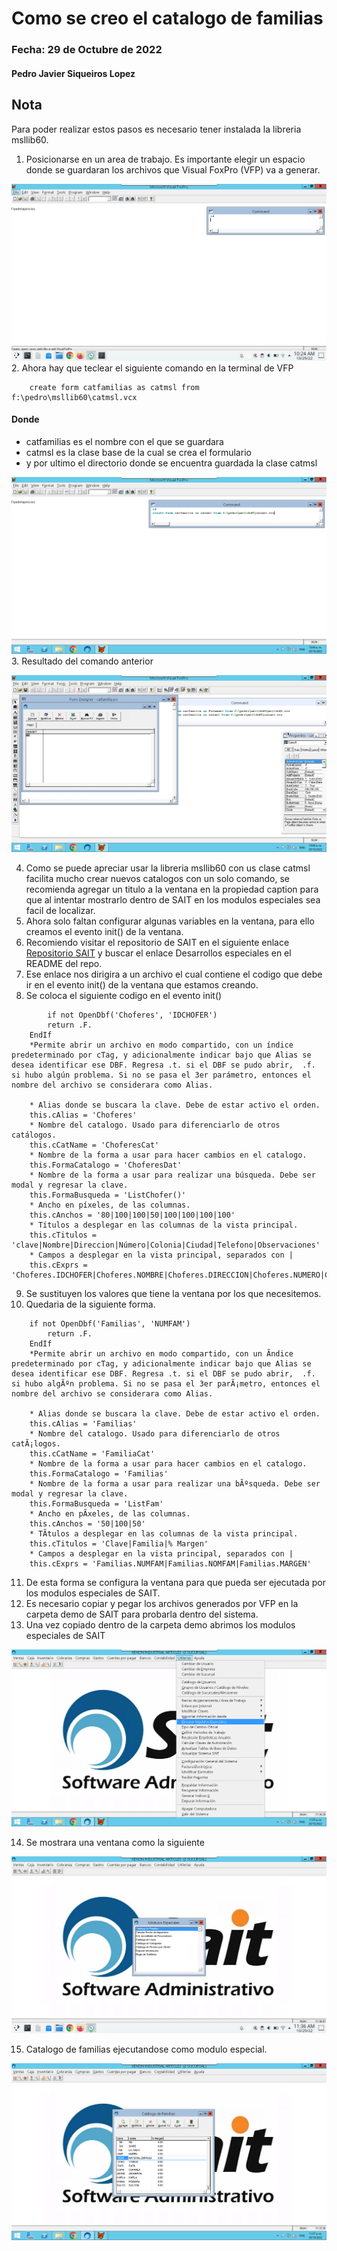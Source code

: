 # Como se creo el catalogo de familias
### Fecha: 29 de Octubre de 2022
#### Pedro Javier Siqueiros Lopez

## Nota
Para poder realizar estos pasos es necesario tener instalada la libreria msllib60.

1. Posicionarse en un area de trabajo. Es importante elegir un espacio donde se guardaran los archivos que Visual FoxPro (VFP) va a generar.

![Area de trabajo](areatrabajo.png)
2. Ahora hay que teclear el siguiente comando en la terminal de VFP
```
	create form catfamilias as catmsl from f:\pedro\msllib60\catmsl.vcx
```
#### Donde 
- catfamilias es el nombre con el que se guardara
- catmsl es la clase base de la cual se crea el formulario
- y por ultimo el directorio donde se encuentra guardada la clase catmsl


![Comando para crear forma](crearforma.png)
3. Resultado del comando anterior

![Resultado comando](resultadocomm.png)

4. Como se puede apreciar usar la libreria msllib60 con us clase catmsl facilita mucho crear nuevos catalogos con un solo comando, se recomienda agregar un titulo a la ventana en la propiedad caption para que al intentar mostrarlo dentro de SAIT en los modulos especiales sea facil de localizar.
5. Ahora solo faltan configurar algunas variables en la ventana, para ello creamos el evento init() de la ventana.
6. Recomiendo visitar el repositorio de SAIT en el siguiente enlace [Repositorio SAIT](https://github.com/sait/sdkdoc/) y buscar el enlace Desarrollos especiales en el README del repo.
7. Ese enlace nos dirigira a un archivo el cual contiene el codigo que debe ir en el evento init() de la ventana que estamos creando.
8. Se coloca el siguiente codigo en el evento init()

```
    	if not OpenDbf('Choferes', 'IDCHOFER')
		return .F. 
	EndIf
	*Permite abrir un archivo en modo compartido, con un índice predeterminado por cTag, y adicionalmente indicar bajo que Alias se desea identificar ese DBF. Regresa .t. si el DBF se pudo abrir,  .f. si hubo algún problema. Si no se pasa el 3er parámetro, entonces el nombre del archivo se considerara como Alias.

	* Alias donde se buscara la clave. Debe de estar activo el orden.
	this.cAlias = 'Choferes'
	* Nombre del catalogo. Usado para diferenciarlo de otros catálogos.
	this.cCatName = 'ChoferesCat'
	* Nombre de la forma a usar para hacer cambios en el catalogo.
	this.FormaCatalogo = 'ChoferesDat'
	* Nombre de la forma a usar para realizar una búsqueda. Debe ser modal y regresar la clave.
	this.FormaBusqueda = 'ListChofer()'
	* Ancho en píxeles, de las columnas.
	this.cAnchos = '80|100|100|50|100|100|100|100'
	* Títulos a desplegar en las columnas de la vista principal.
	this.cTitulos = 'clave|Nombre|Direccion|Número|Colonia|Ciudad|Telefono|Observaciones'
	* Campos a desplegar en la vista principal, separados con |
	this.cExprs = 'Choferes.IDCHOFER|Choferes.NOMBRE|Choferes.DIRECCION|Choferes.NUMERO|Choferes.COLONIA|Choferes.CIUDAD|Choferes.TELEFONO|Choferes.OBSERVACIONES'
```
9. Se sustituyen los valores que tiene la ventana por los que necesitemos.
10. Quedaria de la siguiente forma.

```
	if not OpenDbf('Familias', 'NUMFAM')
		return .F. 
	EndIf
	*Permite abrir un archivo en modo compartido, con un Ã­ndice predeterminado por cTag, y adicionalmente indicar bajo que Alias se desea identificar ese DBF. Regresa .t. si el DBF se pudo abrir,  .f. si hubo algÃºn problema. Si no se pasa el 3er parÃ¡metro, entonces el nombre del archivo se considerara como Alias.

	* Alias donde se buscara la clave. Debe de estar activo el orden.
	this.cAlias = 'Familias'
	* Nombre del catalogo. Usado para diferenciarlo de otros catÃ¡logos.
	this.cCatName = 'FamiliaCat'
	* Nombre de la forma a usar para hacer cambios en el catalogo.
	this.FormaCatalogo = 'Familias'
	* Nombre de la forma a usar para realizar una bÃºsqueda. Debe ser modal y regresar la clave.
	this.FormaBusqueda = 'ListFam'
	* Ancho en pÃ­xeles, de las columnas.
	this.cAnchos = '50|100|50'
	* TÃ­tulos a desplegar en las columnas de la vista principal.
	this.cTitulos = 'Clave|Familia|% Margen'
	* Campos a desplegar en la vista principal, separados con |
	this.cExprs = 'Familias.NUMFAM|Familias.NOMFAM|Familias.MARGEN'
```
11. De esta forma se configura la ventana para que pueda ser ejecutada por los modulos especiales de SAIT.
12. Es necesario copiar y pegar los archivos generados por VFP en la carpeta demo de SAIT para probarla dentro del sistema.
13. Una vez copiado dentro de la carpeta demo abrimos los modulos especiales de SAIT 

![Modulos especiales en el menu](moduloespecial.png)

14. Se mostrara una ventana como la siguiente

![Modulos especiales ventana](moduloespecial2.png)

15. Catalogo de familias ejecutandose como modulo especial.

![Catalogo de familias](catfamilias.png)